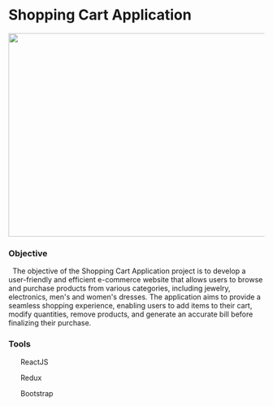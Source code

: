 <h1>Shopping Cart Application</h1>

<img src="https://github.com/Selvi-Parasakthi-K/Shopping-Cart/assets/125342019/32aba13d-2ac5-4571-8d90-af76217faf49" height="400" width="700"/>

<h3>Objective</h3>
<p>&nbsp; The objective of the Shopping Cart Application project is to develop a user-friendly and efficient e-commerce website that allows users to browse and purchase products from various categories, including jewelry, electronics, men's and women's dresses. The application aims to provide a seamless shopping experience, enabling users to add items to their cart, modify quantities, remove products, and generate an accurate bill before finalizing their purchase.</p>

<h3>Tools</h3>
<ul><p>ReactJS</p><p>Redux</p><p>Bootstrap</p></ul>
